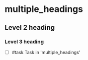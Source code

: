 # multiple_headings

## Level 2 heading

### Level 3 heading

- [ ] #task Task in 'multiple_headings'
